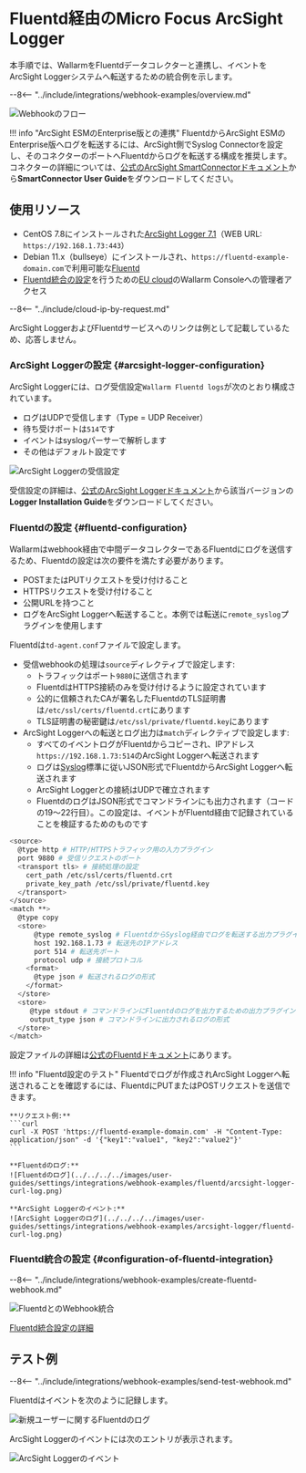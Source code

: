 # Fluentd経由のMicro Focus ArcSight Logger

本手順では、WallarmをFluentdデータコレクターと連携し、イベントをArcSight Loggerシステムへ転送するための統合例を示します。

--8<-- "../include/integrations/webhook-examples/overview.md"

![Webhookのフロー](../../../../images/user-guides/settings/integrations/webhook-examples/fluentd/arcsight-logger-scheme.png)

!!! info "ArcSight ESMのEnterprise版との連携"
    FluentdからArcSight ESMのEnterprise版へログを転送するには、ArcSight側でSyslog Connectorを設定し、そのコネクターのポートへFluentdからログを転送する構成を推奨します。コネクターの詳細については、[公式のArcSight SmartConnectorドキュメント](https://community.microfocus.com/t5/ArcSight-Connectors/ct-p/ConnectorsDocs)から**SmartConnector User Guide**をダウンロードしてください。

## 使用リソース

* CentOS 7.8にインストールされた[ArcSight Logger 7.1](#arcsight-logger-configuration)（WEB URL: `https://192.168.1.73:443`）
* Debian 11.x（bullseye）にインストールされ、`https://fluentd-example-domain.com`で利用可能な[Fluentd](#fluentd-configuration)
* [Fluentd統合の設定](#configuration-of-fluentd-integration)を行うための[EU cloud](https://my.wallarm.com)のWallarm Consoleへの管理者アクセス

--8<-- "../include/cloud-ip-by-request.md"

ArcSight LoggerおよびFluentdサービスへのリンクは例として記載しているため、応答しません。

### ArcSight Loggerの設定 {#arcsight-logger-configuration}

ArcSight Loggerには、ログ受信設定`Wallarm Fluentd logs`が次のとおり構成されています。

* ログはUDPで受信します（Type = UDP Receiver）
* 待ち受けポートは`514`です
* イベントはsyslogパーサーで解析します
* その他はデフォルト設定です

![ArcSight Loggerの受信設定](../../../../images/user-guides/settings/integrations/webhook-examples/arcsight-logger/fluentd-setup.png)

受信設定の詳細は、[公式のArcSight Loggerドキュメント](https://community.microfocus.com/t5/Logger-Documentation/ct-p/LoggerDoc)から該当バージョンの**Logger Installation Guide**をダウンロードしてください。

### Fluentdの設定 {#fluentd-configuration}

Wallarmはwebhook経由で中間データコレクターであるFluentdにログを送信するため、Fluentdの設定は次の要件を満たす必要があります。

* POSTまたはPUTリクエストを受け付けること
* HTTPSリクエストを受け付けること
* 公開URLを持つこと
* ログをArcSight Loggerへ転送すること。本例では転送に`remote_syslog`プラグインを使用します

Fluentdは`td-agent.conf`ファイルで設定します。

* 受信webhookの処理は`source`ディレクティブで設定します:
    * トラフィックはポート`9880`に送信されます
    * FluentdはHTTPS接続のみを受け付けるように設定されています
    * 公的に信頼されたCAが署名したFluentdのTLS証明書は`/etc/ssl/certs/fluentd.crt`にあります
    * TLS証明書の秘密鍵は`/etc/ssl/private/fluentd.key`にあります
* ArcSight Loggerへの転送とログ出力は`match`ディレクティブで設定します:
    * すべてのイベントログがFluentdからコピーされ、IPアドレス`https://192.168.1.73:514`のArcSight Loggerへ転送されます
    * ログは[Syslog](https://en.wikipedia.org/wiki/Syslog)標準に従いJSON形式でFluentdからArcSight Loggerへ転送されます
    * ArcSight Loggerとの接続はUDPで確立されます
    * FluentdのログはJSON形式でコマンドラインにも出力されます（コードの19〜22行目）。この設定は、イベントがFluentd経由で記録されていることを検証するためのものです

```bash linenums="1"
<source>
  @type http # HTTP/HTTPSトラフィック用の入力プラグイン
  port 9880 # 受信リクエストのポート
  <transport tls> # 接続処理の設定
    cert_path /etc/ssl/certs/fluentd.crt
    private_key_path /etc/ssl/private/fluentd.key
  </transport>
</source>
<match **>
  @type copy
  <store>
      @type remote_syslog # FluentdからSyslog経由でログを転送する出力プラグイン
      host 192.168.1.73 # 転送先のIPアドレス
      port 514 # 転送先ポート
      protocol udp # 接続プロトコル
    <format>
      @type json # 転送されるログの形式
    </format>
  </store>
  <store>
     @type stdout # コマンドラインにFluentdのログを出力するための出力プラグイン
     output_type json # コマンドラインに出力されるログの形式
  </store>
</match>
```

設定ファイルの詳細は[公式のFluentdドキュメント](https://docs.fluentd.org/configuration/config-file)にあります。

!!! info "Fluentd設定のテスト"
    Fluentdでログが作成されArcSight Loggerへ転送されることを確認するには、FluentdにPUTまたはPOSTリクエストを送信できます。

    **リクエスト例:**
    ```curl
    curl -X POST 'https://fluentd-example-domain.com' -H "Content-Type: application/json" -d '{"key1":"value1", "key2":"value2"}'
    ```

    **Fluentdのログ:**
    ![Fluentdのログ](../../../../images/user-guides/settings/integrations/webhook-examples/fluentd/arcsight-logger-curl-log.png)

    **ArcSight Loggerのイベント:**
    ![ArcSight Loggerのログ](../../../../images/user-guides/settings/integrations/webhook-examples/arcsight-logger/fluentd-curl-log.png)

### Fluentd統合の設定 {#configuration-of-fluentd-integration}

--8<-- "../include/integrations/webhook-examples/create-fluentd-webhook.md"

![FluentdとのWebhook統合](../../../../images/user-guides/settings/integrations/add-fluentd-integration.png)

[Fluentd統合設定の詳細](../fluentd.md)

## テスト例

--8<-- "../include/integrations/webhook-examples/send-test-webhook.md"

Fluentdはイベントを次のように記録します。

![新規ユーザーに関するFluentdのログ](../../../../images/user-guides/settings/integrations/webhook-examples/fluentd/arcsight-logger-user-log.png)

ArcSight Loggerのイベントには次のエントリが表示されます。

![ArcSight Loggerのイベント](../../../../images/user-guides/settings/integrations/webhook-examples/arcsight-logger/fluentd-user.png)